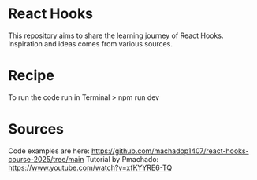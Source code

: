 # React Hooks
This repository aims to share the learning journey of React Hooks. Inspiration and ideas comes from various sources.

# Recipe
To run the code run in Terminal > npm run dev

# Sources
Code examples are here: https://github.com/machadop1407/react-hooks-course-2025/tree/main
Tutorial by Pmachado: https://www.youtube.com/watch?v=xfKYYRE6-TQ 